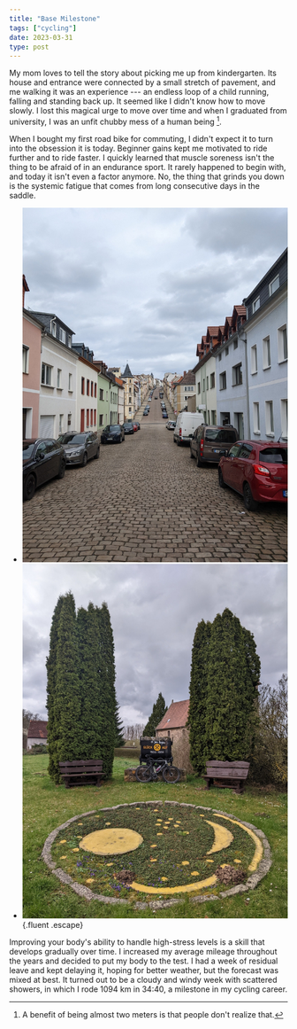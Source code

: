 ```yaml
---
title: "Base Milestone"
tags: ["cycling"]
date: 2023-03-31
type: post
---
```

My mom loves to tell the story about picking me up from kindergarten. Its house and entrance were connected by a small stretch of pavement, and me walking it was an experience --- an endless loop of a child running, falling and standing back up. It seemed like I didn't know how to move slowly. I lost this magical urge to move over time and when I graduated from university, I was an unfit chubby mess of a human being [^1].

[^1]: A benefit of being almost two meters is that people don't realize that.

When I bought my first road bike for commuting, I didn't expect it to turn into the obsession it is today. Beginner gains kept me motivated to ride further and to ride faster. I quickly learned that muscle soreness isn't the thing to be afraid of in an endurance sport. It rarely happened to begin with, and today it isn't even a factor anymore. No, the thing that grinds you down is the systemic fatigue that comes from long consecutive days in the saddle.

- ![](img/meerane.jpg "The steep wall of Meerane")
- ![](img/nebra.jpg "Near the location of Nebra's sky disc")
{.fluent .escape}

Improving your body's ability to handle high-stress levels is a skill that develops gradually over time. I increased my average mileage throughout the years and decided to put my body to the test. I had a week of residual leave and kept delaying it, hoping for better weather, but the forecast was mixed at best. It turned out to be a cloudy and windy week with scattered showers, in which I rode 1094 km in 34:40, a milestone in my cycling career.
